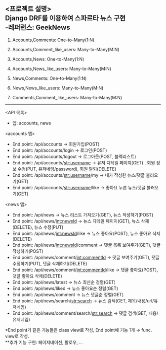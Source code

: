 <프로젝트 설명>  
Django DRF를 이용하여 스파르타 뉴스 구현  
-레퍼런스: GeekNews  
---  
<ERD>  

   
1. Accounts,Comments: One-to-Many(1:N)  

   
2. Accounts,Comment_like_users: Many-to-Many(M:N)


3. Accounts,News: One-to-Many(1:N)


4. Accounts,News_like_users: Many-to-Many(M:N)


5. News,Comments: One-to-Many(1:N)


6. News,News_like_users: Many-to-Many(M:N)


7. Comments,Comment_like_users: Many-to-Many(M:N)  


---  
<API 목록>  
- 앱: accounts, news  
   
<accounts 앱>  
- End point: /api/accounts → 회원가입(POST)  
- End point: /api/accounts/login → 로그인(POST)  
- End point: /api/accounts/logout → 로그아웃(POST, 블랙리스트)  
- End point: /api/accounts/<str:username> → 유저 디테일 페이지(GET) , 회원 정보 수정(PUT, 유저네임/password), 회원 탈퇴(DELETE)  
- End point: /api/accounts/<str:username>/my → 내가 작성한 뉴스/댓글 불러오기(GET)  
- End point: /api/accounts/<str:username>/like → 좋아요 누른 뉴스/댓글 불러오기(GET)  
  
<news 앱>  
- End point: /api/news → 뉴스 리스트 가져오기(GET), 뉴스 작성하기(POST)  
- End point: /api/news/<int:newsId> → 뉴스 디테일 페이지(GET), 뉴스 삭제(DELETE), 뉴스 수정(PUT)  
- End point: /api/news/<int:newsId>/like → 뉴스 좋아요(POST), 뉴스 좋아요 삭제(DELETE)  
- End point: /api/news/<int:newsId>/comment → 댓글 목록 보여주기(GET), 댓글 작성하기(POST)  
- End point: /api/news/comment/<int:commentId> → 댓글 보여주기(GET), 댓글 수정하기(PUT), 댓글 삭제하기(DELETE)  
- End point: /api/news/comment/<int:commentId>/like → 댓글 좋아요(POST), 댓글 좋아요 삭제(DELETE)  
- End point: /api/news/latest → 뉴스 최신순 정렬(GET)  
- End point: /api/news/liked → 뉴스 좋아요순 정렬(GET)  
- End point: /api/news/comment → 뉴스 댓글순 정렬(GET)  
- End point: /api/news/search/<str:search> → 뉴스 검색(GET, 제목/내용/url/유저네임)  
- End point: /api/news/comment/search/<str:search> → 댓글 검색(GET, 내용/유저네임)  

*End point가 같은 기능들은 class view로 작성, End point에 기능 1개 → func. view로 작성.  
**추가 기능 구현: 페이지네이션, 팔로우, ...  
